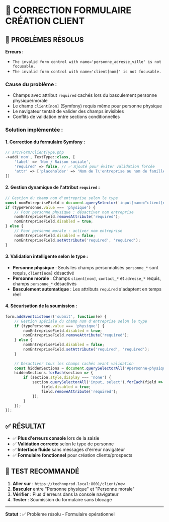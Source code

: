 # 🔧 CORRECTION FORMULAIRE CRÉATION CLIENT

## 🚨 **PROBLÈMES RÉSOLUS**

**Erreurs :** 
- `The invalid form control with name='personne_adresse_ville' is not focusable.`
- `The invalid form control with name='client[nom]' is not focusable.`

### **Cause du problème :**
- Champs avec attribut `required` cachés lors du basculement personne physique/morale
- Le champ `client[nom]` (Symfony) requis même pour personne physique
- Le navigateur tentait de valider des champs invisibles
- Conflits de validation entre sections conditionnelles

### **Solution implémentée :**

#### **1. Correction du formulaire Symfony :**
```php
// src/Form/ClientType.php
->add('nom', TextType::class, [
    'label' => 'Nom / Raison sociale',
    'required' => false, // ✅ Ajouté pour éviter validation forcée
    'attr' => ['placeholder' => 'Nom de l\'entreprise ou nom de famille']
])
```

#### **2. Gestion dynamique de l'attribut `required` :**
```javascript
// Gestion du champ nom d'entreprise selon le type
const nomEntrepriseField = document.querySelector('input[name="client[nom]"]');
if (typePersonne.value === 'physique') {
    // Pour personne physique : désactiver nom entreprise
    nomEntrepriseField.removeAttribute('required');
    nomEntrepriseField.disabled = true;
} else {
    // Pour personne morale : activer nom entreprise
    nomEntrepriseField.disabled = false;
    nomEntrepriseField.setAttribute('required', 'required');
}
```

#### **3. Validation intelligente selon le type :**
- **Personne physique** : Seuls les champs personnalisés `personne_*` sont requis, `client[nom]` désactivé
- **Personne morale** : Champs `client[nom]`, `contact_*` et `adresse_*` requis, champs `personne_*` désactivés
- **Basculement automatique** : Les attributs `required` s'adaptent en temps réel

#### **4. Sécurisation de la soumission :**
```javascript
form.addEventListener('submit', function(e) {
    // Gestion spéciale du champ nom d'entreprise selon le type
    if (typePersonne.value === 'physique') {
        nomEntrepriseField.disabled = true;
        nomEntrepriseField.removeAttribute('required');
    } else {
        nomEntrepriseField.disabled = false;
        nomEntrepriseField.setAttribute('required', 'required');
    }
    
    // Désactiver tous les champs cachés avant validation
    const hiddenSections = document.querySelectorAll('#personne-physique-fields, #contact-section, #adresse-section');
    hiddenSections.forEach(section => {
        if (section.style.display === 'none') {
            section.querySelectorAll('input, select').forEach(field => {
                field.disabled = true;
                field.removeAttribute('required');
            });
        }
    });
});
```

## ✅ **RÉSULTAT**

- ✅ **Plus d'erreurs console** lors de la saisie
- ✅ **Validation correcte** selon le type de personne
- ✅ **Interface fluide** sans messages d'erreur navigateur
- ✅ **Formulaire fonctionnel** pour création clients/prospects

## 🧪 **TEST RECOMMANDÉ**

1. **Aller sur** : `https://technoprod.local:8001/client/new`
2. **Basculer** entre "Personne physique" et "Personne morale"
3. **Vérifier** : Plus d'erreurs dans la console navigateur
4. **Tester** : Soumission du formulaire sans blocage

---

**Statut** : ✅ Problème résolu - Formulaire opérationnel